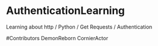 # AuthenticationLearning
Learning about http / Python / Get Requests / Authentication

#Contributors
DemonReborn
CornierActor
